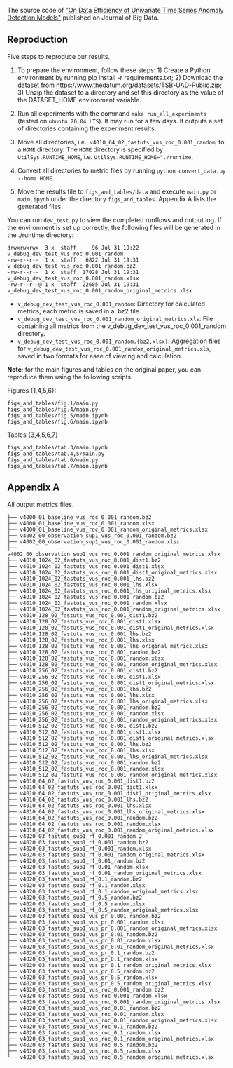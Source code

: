 The source code
of ["On Data Efficiency of Univariate Time Series Anomaly Detection Models"](https://journalofbigdata.springeropen.com/articles/10.1186/s40537-024-00940-7)
published on Journal of Big Data.

## Reproduction

Five steps to reproduce our results.

1. To prepare the environment, follow these steps: 1) Create a Python environment by running pip install -r requirements.txt; 2) Download the dataset from https://www.thedatum.org/datasets/TSB-UAD-Public.zip; 3) Unzip the dataset to a directory and set this directory as the value of the DATASET_HOME environment variable.

2. Run all experiments with the command `make run_all_experiments` (tested on `ubuntu 20.04 LTS`). It may run for a few
   days. It outputs a set of directories containing the experiment results.

3. Move all directories, i.e.,  `v4010_64_02_fastuts_vus_roc_0.001_random`, to a `HOME` directory. The `HOME` directory
   is specified by `UtilSys.RUNTIME_HOME`, i.e. `UtilSys.RUNTIME_HOME="./runtime`.

4. Convert all directories to metric files by running `python convert_data.py --home HOME`.

5. Move the results file to `figs_and_tables/data` and execute `main.py` or `main.ipynb` under the
   directory `figs_and_tables`. Appendix A lists the generated files.

You can run `dev_test.py` to view the completed runflows and output log. If the environment is set up correctly, the
following files will be generated in the ./runtime directory:

```
drwxrwxrwx  3 x  staff     96 Jul 31 19:22 v_debug_dev_test_vus_roc_0.001_random
-rw-r--r--  1 x  staff   6822 Jul 31 19:31 v_debug_dev_test_vus_roc_0.001_random.bz2
-rw-r--r--  1 x  staff  17028 Jul 31 19:31 v_debug_dev_test_vus_roc_0.001_random.xlsx
-rw-r--r--@ 1 x  staff  22605 Jul 31 19:31 v_debug_dev_test_vus_roc_0.001_random_original_metrics.xlsx

```

- `v_debug_dev_test_vus_roc_0.001_random`:  Directory for calculated metrics; each metric is saved in a .bz2 file.
- `v_debug_dev_test_vus_roc_0.001_random_original_metrics.xls`: File containing all metrics from the
  v_debug_dev_test_vus_roc_0.001_random directory.
- `v_debug_dev_test_vus_roc_0.001_random.{bz2,xlsx}`: Aggregation files
  for `v_debug_dev_test_vus_roc_0.001_random_original_metrics.xls`, saved in two formats for ease of viewing and
  calculation.

**Note**: for the main figures and tables on the original paper, you can reproduce them using the following scripts.

Figures {1,4,5,6}:

```
figs_and_tables/fig.1/main.py
figs_and_tables/fig.4/main.py
figs_and_tables/fig.5/main.ipynb
figs_and_tables/fig.6/main.ipynb
```

Tables {3,4,5,6,7}
```
figs_and_tables/tab.3/main.ipynb
figs_and_tables/tab.4,5/main.py
figs_and_tables/tab.6/main.py
figs_and_tables/tab.7/main.ipynb
```

## Appendix A

All output metrics files.

```
├── v4000_01_baseline_vus_roc_0.001_random.bz2
├── v4000_01_baseline_vus_roc_0.001_random.xlsx
├── v4000_01_baseline_vus_roc_0.001_random_original_metrics.xlsx
├── v4002_00_observation_sup1_vus_roc_0.001_random.bz2
├── v4002_00_observation_sup1_vus_roc_0.001_random.xlsx
├── v4002_00_observation_sup1_vus_roc_0.001_random_original_metrics.xlsx
├── v4010_1024_02_fastuts_vus_roc_0.001_dist1.bz2
├── v4010_1024_02_fastuts_vus_roc_0.001_dist1.xlsx
├── v4010_1024_02_fastuts_vus_roc_0.001_dist1_original_metrics.xlsx
├── v4010_1024_02_fastuts_vus_roc_0.001_lhs.bz2
├── v4010_1024_02_fastuts_vus_roc_0.001_lhs.xlsx
├── v4010_1024_02_fastuts_vus_roc_0.001_lhs_original_metrics.xlsx
├── v4010_1024_02_fastuts_vus_roc_0.001_random.bz2
├── v4010_1024_02_fastuts_vus_roc_0.001_random.xlsx
├── v4010_1024_02_fastuts_vus_roc_0.001_random_original_metrics.xlsx
├── v4010_128_02_fastuts_vus_roc_0.001_dist1.bz2
├── v4010_128_02_fastuts_vus_roc_0.001_dist1.xlsx
├── v4010_128_02_fastuts_vus_roc_0.001_dist1_original_metrics.xlsx
├── v4010_128_02_fastuts_vus_roc_0.001_lhs.bz2
├── v4010_128_02_fastuts_vus_roc_0.001_lhs.xlsx
├── v4010_128_02_fastuts_vus_roc_0.001_lhs_original_metrics.xlsx
├── v4010_128_02_fastuts_vus_roc_0.001_random.bz2
├── v4010_128_02_fastuts_vus_roc_0.001_random.xlsx
├── v4010_128_02_fastuts_vus_roc_0.001_random_original_metrics.xlsx
├── v4010_256_02_fastuts_vus_roc_0.001_dist1.bz2
├── v4010_256_02_fastuts_vus_roc_0.001_dist1.xlsx
├── v4010_256_02_fastuts_vus_roc_0.001_dist1_original_metrics.xlsx
├── v4010_256_02_fastuts_vus_roc_0.001_lhs.bz2
├── v4010_256_02_fastuts_vus_roc_0.001_lhs.xlsx
├── v4010_256_02_fastuts_vus_roc_0.001_lhs_original_metrics.xlsx
├── v4010_256_02_fastuts_vus_roc_0.001_random.bz2
├── v4010_256_02_fastuts_vus_roc_0.001_random.xlsx
├── v4010_256_02_fastuts_vus_roc_0.001_random_original_metrics.xlsx
├── v4010_512_02_fastuts_vus_roc_0.001_dist1.bz2
├── v4010_512_02_fastuts_vus_roc_0.001_dist1.xlsx
├── v4010_512_02_fastuts_vus_roc_0.001_dist1_original_metrics.xlsx
├── v4010_512_02_fastuts_vus_roc_0.001_lhs.bz2
├── v4010_512_02_fastuts_vus_roc_0.001_lhs.xlsx
├── v4010_512_02_fastuts_vus_roc_0.001_lhs_original_metrics.xlsx
├── v4010_512_02_fastuts_vus_roc_0.001_random.bz2
├── v4010_512_02_fastuts_vus_roc_0.001_random.xlsx
├── v4010_512_02_fastuts_vus_roc_0.001_random_original_metrics.xlsx
├── v4010_64_02_fastuts_vus_roc_0.001_dist1.bz2
├── v4010_64_02_fastuts_vus_roc_0.001_dist1.xlsx
├── v4010_64_02_fastuts_vus_roc_0.001_dist1_original_metrics.xlsx
├── v4010_64_02_fastuts_vus_roc_0.001_lhs.bz2
├── v4010_64_02_fastuts_vus_roc_0.001_lhs.xlsx
├── v4010_64_02_fastuts_vus_roc_0.001_lhs_original_metrics.xlsx
├── v4010_64_02_fastuts_vus_roc_0.001_random.bz2
├── v4010_64_02_fastuts_vus_roc_0.001_random.xlsx
├── v4010_64_02_fastuts_vus_roc_0.001_random_original_metrics.xlsx
├── v4020_03_fastuts_sup1_rf_0.001_random 2
├── v4020_03_fastuts_sup1_rf_0.001_random.bz2
├── v4020_03_fastuts_sup1_rf_0.001_random.xlsx
├── v4020_03_fastuts_sup1_rf_0.001_random_original_metrics.xlsx
├── v4020_03_fastuts_sup1_rf_0.01_random.bz2
├── v4020_03_fastuts_sup1_rf_0.01_random.xlsx
├── v4020_03_fastuts_sup1_rf_0.01_random_original_metrics.xlsx
├── v4020_03_fastuts_sup1_rf_0.1_random.bz2
├── v4020_03_fastuts_sup1_rf_0.1_random.xlsx
├── v4020_03_fastuts_sup1_rf_0.1_random_original_metrics.xlsx
├── v4020_03_fastuts_sup1_rf_0.5_random.bz2
├── v4020_03_fastuts_sup1_rf_0.5_random.xlsx
├── v4020_03_fastuts_sup1_rf_0.5_random_original_metrics.xlsx
├── v4020_03_fastuts_sup1_vus_pr_0.001_random.bz2
├── v4020_03_fastuts_sup1_vus_pr_0.001_random.xlsx
├── v4020_03_fastuts_sup1_vus_pr_0.001_random_original_metrics.xlsx
├── v4020_03_fastuts_sup1_vus_pr_0.01_random.bz2
├── v4020_03_fastuts_sup1_vus_pr_0.01_random.xlsx
├── v4020_03_fastuts_sup1_vus_pr_0.01_random_original_metrics.xlsx
├── v4020_03_fastuts_sup1_vus_pr_0.1_random.bz2
├── v4020_03_fastuts_sup1_vus_pr_0.1_random.xlsx
├── v4020_03_fastuts_sup1_vus_pr_0.1_random_original_metrics.xlsx
├── v4020_03_fastuts_sup1_vus_pr_0.5_random.bz2
├── v4020_03_fastuts_sup1_vus_pr_0.5_random.xlsx
├── v4020_03_fastuts_sup1_vus_pr_0.5_random_original_metrics.xlsx
├── v4020_03_fastuts_sup1_vus_roc_0.001_random.bz2
├── v4020_03_fastuts_sup1_vus_roc_0.001_random.xlsx
├── v4020_03_fastuts_sup1_vus_roc_0.001_random_original_metrics.xlsx
├── v4020_03_fastuts_sup1_vus_roc_0.01_random.bz2
├── v4020_03_fastuts_sup1_vus_roc_0.01_random.xlsx
├── v4020_03_fastuts_sup1_vus_roc_0.01_random_original_metrics.xlsx
├── v4020_03_fastuts_sup1_vus_roc_0.1_random.bz2
├── v4020_03_fastuts_sup1_vus_roc_0.1_random.xlsx
├── v4020_03_fastuts_sup1_vus_roc_0.1_random_original_metrics.xlsx
├── v4020_03_fastuts_sup1_vus_roc_0.5_random.bz2
├── v4020_03_fastuts_sup1_vus_roc_0.5_random.xlsx
└── v4020_03_fastuts_sup1_vus_roc_0.5_random_original_metrics.xlsx
```

 